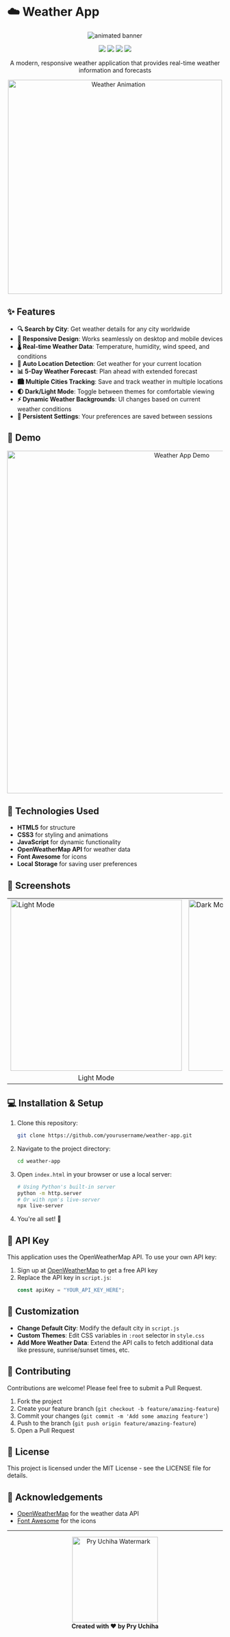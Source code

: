 # ☁️ Weather App

<div align="center">
  <img src="https://raw.githubusercontent.com/amandewatnitrr/amandewatnitrr/main/imgs/header_.png" alt="animated banner">

  ![](https://img.shields.io/badge/HTML5-E34F26?style=for-the-badge&logo=html5&logoColor=white)
  ![](https://img.shields.io/badge/CSS3-1572B6?style=for-the-badge&logo=css3&logoColor=white)
  ![](https://img.shields.io/badge/JavaScript-F7DF1E?style=for-the-badge&logo=javascript&logoColor=black)
  ![](https://img.shields.io/badge/OpenWeatherMap-API-orange?style=for-the-badge)
  
  <p>A modern, responsive weather application that provides real-time weather information and forecasts</p>
  
  <img src="https://user-images.githubusercontent.com/67560900/142569072-22efe11a-01fb-4a73-95fb-cfe858165c97.gif" alt="Weather Animation" width="500px">
</div>

## ✨ Features

- **🔍 Search by City**: Get weather details for any city worldwide
- **📱 Responsive Design**: Works seamlessly on desktop and mobile devices
- **🌡️ Real-time Weather Data**: Temperature, humidity, wind speed, and conditions
- **🔄 Auto Location Detection**: Get weather for your current location
- **📊 5-Day Weather Forecast**: Plan ahead with extended forecast
- **🏙️ Multiple Cities Tracking**: Save and track weather in multiple locations
- **🌓 Dark/Light Mode**: Toggle between themes for comfortable viewing
- **⚡ Dynamic Weather Backgrounds**: UI changes based on current weather conditions
- **💾 Persistent Settings**: Your preferences are saved between sessions

## 🚀 Demo

<div align="center">
  <img src="https://raw.githubusercontent.com/rohan-paul/material-gallery/master/weather-app.gif" alt="Weather App Demo" width="800px">
</div>

## 🔧 Technologies Used

- **HTML5** for structure
- **CSS3** for styling and animations
- **JavaScript** for dynamic functionality
- **OpenWeatherMap API** for weather data
- **Font Awesome** for icons
- **Local Storage** for saving user preferences

## 📱 Screenshots

<div align="center">
  <table>
    <tr>
      <td><img src="https://cdn.dribbble.com/users/2158940/screenshots/7118235/media/1ea59d43e8e99a529220bed091ec00b4.png" alt="Light Mode" width="400"></td>
      <td><img src="https://cdn.dribbble.com/users/2158940/screenshots/7118235/media/de58ac1214d03f8d969ada4059574511.png" alt="Dark Mode" width="400"></td>
    </tr>
    <tr>
      <td align="center">Light Mode</td>
      <td align="center">Dark Mode</td>
    </tr>
  </table>
</div>

## 💻 Installation & Setup

1. Clone this repository:
   ```bash
   git clone https://github.com/yourusername/weather-app.git
   ```

2. Navigate to the project directory:
   ```bash
   cd weather-app
   ```

3. Open `index.html` in your browser or use a local server:
   ```bash
   # Using Python's built-in server
   python -m http.server
   # Or with npm's live-server
   npx live-server
   ```

4. You're all set! 🎉

## 🔑 API Key

This application uses the OpenWeatherMap API. To use your own API key:

1. Sign up at [OpenWeatherMap](https://openweathermap.org/api) to get a free API key
2. Replace the API key in `script.js`:
   ```javascript
   const apiKey = "YOUR_API_KEY_HERE";
   ```

## 🎨 Customization

- **Change Default City**: Modify the default city in `script.js`
- **Custom Themes**: Edit CSS variables in `:root` selector in `style.css`
- **Add More Weather Data**: Extend the API calls to fetch additional data like pressure, sunrise/sunset times, etc.

## 👥 Contributing

Contributions are welcome! Please feel free to submit a Pull Request.

1. Fork the project
2. Create your feature branch (`git checkout -b feature/amazing-feature`)
3. Commit your changes (`git commit -m 'Add some amazing feature'`)
4. Push to the branch (`git push origin feature/amazing-feature`)
5. Open a Pull Request

## 📄 License

This project is licensed under the MIT License - see the LICENSE file for details.

## 🙏 Acknowledgements

- [OpenWeatherMap](https://openweathermap.org/) for the weather data API
- [Font Awesome](https://fontawesome.com/) for the icons

---

<div align="center">
  <img src="https://i.imgur.com/qFGw4X2.png" alt="Pry Uchiha Watermark" width="200px"><br>
  <b>Created with ❤️ by Pry Uchiha</b>
</div>
